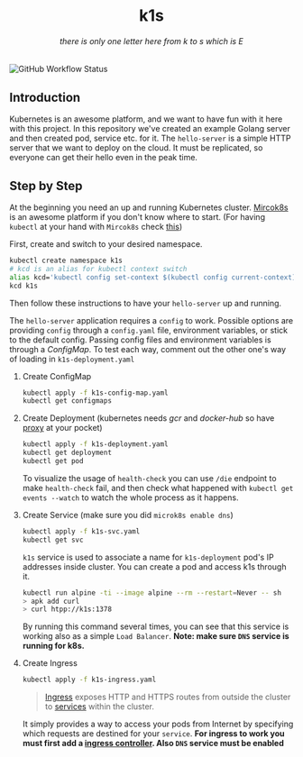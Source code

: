 <h1 align="center"> k1s </h1>
<h6 align="center"> there is only one letter here from k to s which is E </h6>

![GitHub Workflow Status](https://img.shields.io/github/actions/workflow/status/1995parham-teaching/k1s/ci.yaml?label=ci&logo=github&style=flat-square&branch=main)

## Introduction

Kubernetes is an awesome platform, and we want to have fun with it here with this project.
In this repository we've created an example Golang server and then created pod, service etc. for it.
The `hello-server` is a simple HTTP server that we want to deploy on the cloud.
It must be replicated, so everyone can get their hello even in the peak time.

## Step by Step

At the beginning you need an up and running Kubernetes cluster.
[Mircok8s](https://microk8s.io/docs) is an awesome platform if you don't know where to start.
(For having `kubectl` at your hand with `Mircok8s` check [this](https://microk8s.io/docs/working-with-kubectl))

First, create and switch to your desired namespace.

```bash
kubectl create namespace k1s
# kcd is an alias for kubectl context switch
alias kcd='kubectl config set-context $(kubectl config current-context) --namespace'
kcd k1s
```

Then follow these instructions to have your `hello-server` up and running.

The `hello-server` application requires a `config` to work. Possible options are providing `config` through a `config.yaml` file, environment variables, or stick to the default config.
Passing config files and environment variables is through a _ConfigMap_. To test each way, comment out the other one's way of loading in `k1s-deployment.yaml`

1. Create ConfigMap

   ```bash
   kubectl apply -f k1s-config-map.yaml
   kubectl get configmaps
   ```

2. Create Deployment (kubernetes needs _gcr_ and _docker-hub_ so have [proxy](https://microk8s.io/docs/install-proxy) at your pocket)

   ```bash
   kubectl apply -f k1s-deployment.yaml
   kubectl get deployment
   kubectl get pod
   ```

   To visualize the usage of `health-check` you can use `/die` endpoint to make `health-check` fail,
   and then check what happened with `kubectl get events --watch` to watch the whole process as it happens.

3. Create Service (make sure you did `microk8s enable dns`)

   ```bash
   kubectl apply -f k1s-svc.yaml
   kubectl get svc
   ```

   `k1s` service is used to associate a name for `k1s-deployment` pod's IP addresses inside cluster.
   You can create a pod and access k1s through it.

   ```bash
   kubectl run alpine -ti --image alpine --rm --restart=Never -- sh
   > apk add curl
   > curl htpp://k1s:1378
   ```

   By running this command several times, you can see that this service is working also as a simple `Load Balancer`.
   **Note: make sure `DNS` service is running for k8s.**

4. Create Ingress

   ```bash
   kubectl apply -f k1s-ingress.yaml
   ```

   > [Ingress](https://kubernetes.io/docs/reference/generated/kubernetes-api/v1.18/#ingress-v1beta1-networking-k8s-io) exposes HTTP and HTTPS routes from outside the cluster to [services](https://kubernetes.io/docs/concepts/services-networking/service/) within the cluster.

   It simply provides a way to access your pods from Internet by specifying which requests are destined for your `service`.
   **For ingress to work you must first add a [ingress controller](https://kubernetes.io/docs/concepts/services-networking/ingress-controllers). Also `DNS` service must be enabled**
